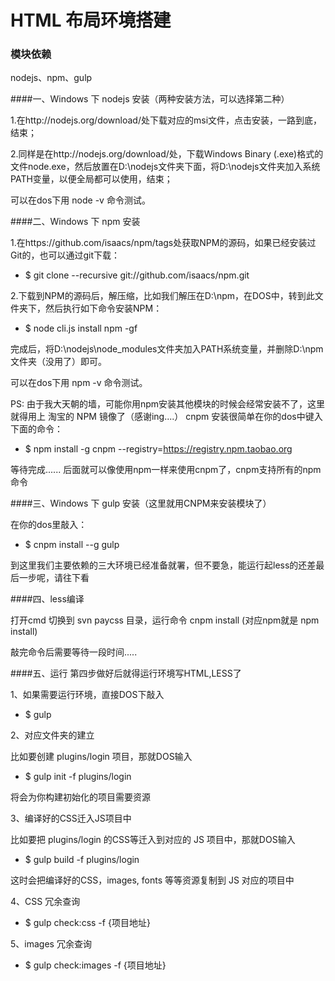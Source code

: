 # HTML 布局环境搭建

### 模块依赖
nodejs、npm、gulp

####一、Windows 下 nodejs 安装（两种安装方法，可以选择第二种）

1.在http://nodejs.org/download/处下载对应的msi文件，点击安装，一路到底，结束；

2.同样是在http://nodejs.org/download/处，下载Windows Binary (.exe)格式的文件node.exe，然后放置在D:\nodejs文件夹下面，将D:\nodejs文件夹加入系统PATH变量，以便全局都可以使用，结束；

可以在dos下用 node -v 命令测试。


####二、Windows 下 npm 安装

1.在https://github.com/isaacs/npm/tags处获取NPM的源码，如果已经安装过Git的，也可以通过git下载：

- $ git clone --recursive git://github.com/isaacs/npm.git

2.下载到NPM的源码后，解压缩，比如我们解压在D:\npm，在DOS中，转到此文件夹下，然后执行如下命令安装NPM：

- $ node cli.js install npm -gf

完成后，将D:\nodejs\node_modules文件夹加入PATH系统变量，并删除D:\npm文件夹（没用了）即可。

可以在dos下用 npm -v 命令测试。


PS: 由于我大天朝的墙，可能你用npm安装其他模块的时候会经常安装不了，这里就得用上 淘宝的 NPM 镜像了（感谢ing....）
cnpm 安装很简单在你的dos中键入下面的命令：

- $ npm install -g cnpm --registry=https://registry.npm.taobao.org

等待完成......
后面就可以像使用npm一样来使用cnpm了，cnpm支持所有的npm命令

####三、Windows 下 gulp 安装（这里就用CNPM来安装模块了）

在你的dos里敲入：

- $ cnpm install --g gulp 

到这里我们主要依赖的三大环境已经准备就署，但不要急，能运行起less的还差最后一步呢，请往下看

####四、less编译

打开cmd 切换到 svn paycss 目录，运行命令
cnpm install (对应npm就是  npm install)

敲完命令后需要等待一段时间.....

####五、运行
第四步做好后就得运行环境写HTML,LESS了

1、如果需要运行环境，直接DOS下敲入

- $ gulp

2、对应文件夹的建立

比如要创建 plugins/login 项目，那就DOS输入

- $ gulp init -f plugins/login

将会为你构建初始化的项目需要资源

3、编译好的CSS迁入JS项目中

比如要把 plugins/login 的CSS等迁入到对应的 JS 项目中，那就DOS输入

- $ gulp build -f  plugins/login

这时会把编译好的CSS，images, fonts 等等资源复制到 JS 对应的项目中

4、CSS 冗余查询

- $ gulp check:css -f {项目地址}

5、images 冗余查询

- $ gulp check:images -f {项目地址}



